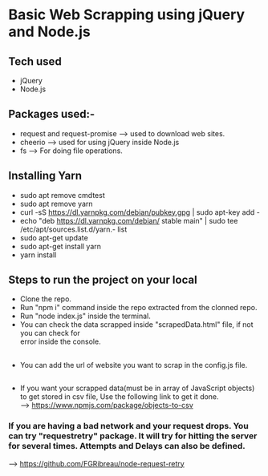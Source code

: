 # Basic Web Scrapping using jQuery and Node.js

## Tech used
- jQuery
- Node.js

## Packages used:-
-  request and request-promise  ⟶  used to download web sites.
-  cheerio ⟶  used for using jQuery inside Node.js
- fs ⟶  For doing file operations.

## Installing Yarn
- sudo apt remove cmdtest
- sudo apt remove yarn
- curl -sS https://dl.yarnpkg.com/debian/pubkey.gpg | sudo apt-key add -
- echo "deb https://dl.yarnpkg.com/debian/ stable main" | sudo tee /etc/apt/sources.list.d/yarn.- list
- sudo apt-get update
- sudo apt-get install yarn
- yarn install

## Steps to run the project on your local
- Clone the repo.
- Run "npm i" command inside the repo extracted from the clonned repo.
- Run "node index.js" inside the terminal.
- You can check the data scrapped inside "scrapedData.html" file, if not you can check for  
  error inside the console.

##
- You can add the url of website you want to scrap in the config.js file.

## 
- If you want your scrapped data(must be in array of JavaScript objects) to get stored in csv file, Use the following link to get it done.         
⟶ https://www.npmjs.com/package/objects-to-csv

### If you are having a bad network and your request drops. You can try "requestretry" package. It will try for hitting the server for several times. Attempts and     Delays can also be defined.
⟶ https://github.com/FGRibreau/node-request-retry
